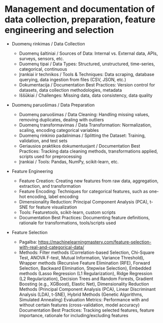 # Management and documentation of data collection, preparation, feature engineering and selection

* Duomenų rinkimas / Data Collection
  * Duomenų šaltiniai / Sources of Data: Internal vs. External data, APIs, surveys, sensors, etc.
  * Duomenų tipai / Data Types: Structured, unstructured, time-series, categorical, continuous
  * Įrankiai ir technikos / Tools & Techniques: Data scraping, database querying, data ingestion from files (CSV, JSON, etc.)
  * Dokumentacija / Documentation Best Practices: Version control for datasets, data collection methodologies, metadata
  * Iššūkiai / Challenges: Missing data, data consistency, data quality

* Duomenų paruošimas / Data Preparation
  * Duomenų paruošimas / Data Cleaning: Handling missing values, removing duplicates, dealing with outliers
  * Duomenų transformavimas / Data Transformation: Normalization, scaling, encoding categorical variables
  * Duomenų rinkinio padalinimas / Splitting the Dataset: Training, validation, and test sets
  * Geriausios praktikos dokumentuojant / Documentation Best Practices: Tracking data cleaning methods, transformations applied, scripts used for preprocessing
  * Įrankiai / Tools: Pandas, NumPy, scikit-learn, etc.
* Feature Engineering
  * Feature Creation: Creating new features from raw data, aggregation, extraction, and transformation
  * Feature Encoding: Techniques for categorical features, such as one-hot encoding, label encoding
  * Dimensionality Reduction: Principal Component Analysis (PCA), t-SNE for feature visualization
  * Tools: Featuretools, scikit-learn, custom scripts
  * Documentation Best Practices: Documenting feature definitions, rationale for transformations, tools/scripts used
* Feature Selection
  * Pagalba: https://machinelearningmastery.com/feature-selection-with-real-and-categorical-data/
  * Methods: Filter methods (Correlation-based Selection, Chi-Square Test, ANOVA F-test, Mutual Information, Variance Threshold), Wrapper methods (Recursive Feature Elimination (RFE), Forward Selection, Backward Elimination, Stepwise Selection), Embedded methods (Lasso Regression (L1 Regularization), Ridge Regression (L2 Regularization), Decision Trees and Random Forests, Gradient Boosting (e.g., XGBoost), Elastic Net), Dimensionality Reduction Methods (Principal Component Analysis (PCA), Linear Discriminant Analysis (LDA), t-SNE), Hybrid Methods (Genetic Algorithms, Simulated Annealing)
Evaluation Metrics: Performance with and without certain features (cross-validation, model accuracy)
Documentation Best Practices: Tracking selected features, feature importance, rationale for including/excluding features
